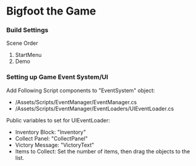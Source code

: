 # Bigfoot the Game

### Build Settings
Scene Order
1. StartMenu
2. Demo



### Setting up Game Event System/UI
Add Following Script components to "EventSystem" object:
- /Assets/Scripts/EventManager/EventManager.cs
- /Assets/Scripts/EventManager/EventLoaders/UIEventLoader.cs

Public variables to set for UIEventLoader:
- Inventory Block: "Inventory"
- Collect Panel: "CollectPanel"
- Victory Message: "VictoryText"
- Items to Collect: Set the number of items, then drag the objects to the list.